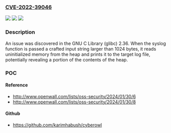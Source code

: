 ### [CVE-2022-39046](https://cve.mitre.org/cgi-bin/cvename.cgi?name=CVE-2022-39046)
![](https://img.shields.io/static/v1?label=Product&message=n%2Fa&color=blue)
![](https://img.shields.io/static/v1?label=Version&message=n%2Fa&color=blue)
![](https://img.shields.io/static/v1?label=Vulnerability&message=n%2Fa&color=brighgreen)

### Description

An issue was discovered in the GNU C Library (glibc) 2.36. When the syslog function is passed a crafted input string larger than 1024 bytes, it reads uninitialized memory from the heap and prints it to the target log file, potentially revealing a portion of the contents of the heap.

### POC

#### Reference
- http://www.openwall.com/lists/oss-security/2024/01/30/6
- http://www.openwall.com/lists/oss-security/2024/01/30/8

#### Github
- https://github.com/karimhabush/cyberowl

